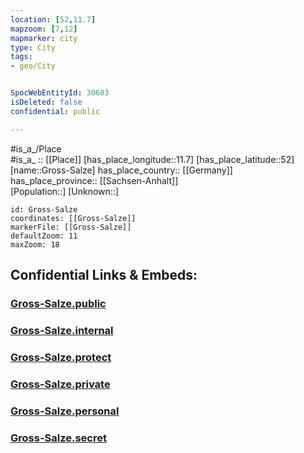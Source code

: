 ```yaml
---
location: [52,11.7] 
mapzoom: [7,12] 
mapmarker: city 
type: City
tags:
- geo/City


SpocWebEntityId: 30603
isDeleted: false
confidential: public

---
```

#is_a_/Place  
#is_a_ :: [[Place]] 
[has_place_longitude::11.7] 
[has_place_latitude::52] 
[name::Gross-Salze] 
has_place_country:: [[Germany]]  
has_place_province:: [[Sachsen-Anhalt]]  
[Population::] 
[Unknown::] 


```leaflet
id: Gross-Salze
coordinates: [[Gross-Salze]] 
markerFile: [[Gross-Salze]] 
defaultZoom: 11 
maxZoom: 18
```


## Confidential Links & Embeds: 

### [Gross-Salze.public](/_public/\Earth\Continent\Europe\Europe~Central\Germany\Germany~East\Sachsen-Anhalt\counties~SA\Salzlandkreis\cities~Salzlandkreis\Schönebeck~Elbe\boroughs~Schönebeck~ElbeGross-Salze.public.md) 

### [Gross-Salze.internal](/_internal/\Earth\Continent\Europe\Europe~Central\Germany\Germany~East\Sachsen-Anhalt\counties~SA\Salzlandkreis\cities~Salzlandkreis\Schönebeck~Elbe\boroughs~Schönebeck~ElbeGross-Salze.internal.md) 

### [Gross-Salze.protect](/_protect/\Earth\Continent\Europe\Europe~Central\Germany\Germany~East\Sachsen-Anhalt\counties~SA\Salzlandkreis\cities~Salzlandkreis\Schönebeck~Elbe\boroughs~Schönebeck~ElbeGross-Salze.protect.md) 

### [Gross-Salze.private](/_private/\Earth\Continent\Europe\Europe~Central\Germany\Germany~East\Sachsen-Anhalt\counties~SA\Salzlandkreis\cities~Salzlandkreis\Schönebeck~Elbe\boroughs~Schönebeck~ElbeGross-Salze.private.md) 

### [Gross-Salze.personal](/_personal/\Earth\Continent\Europe\Europe~Central\Germany\Germany~East\Sachsen-Anhalt\counties~SA\Salzlandkreis\cities~Salzlandkreis\Schönebeck~Elbe\boroughs~Schönebeck~ElbeGross-Salze.personal.md) 

### [Gross-Salze.secret](/_secret/\Earth\Continent\Europe\Europe~Central\Germany\Germany~East\Sachsen-Anhalt\counties~SA\Salzlandkreis\cities~Salzlandkreis\Schönebeck~Elbe\boroughs~Schönebeck~ElbeGross-Salze.secret.md)

